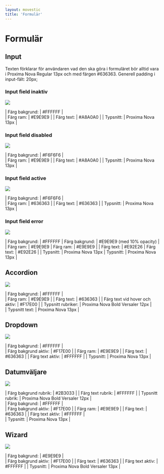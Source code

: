 ```yaml
---
layout: movestic
title: 'Formulär'
---
```


# Formulär

## Input 
Texten förklarar för användaren vad den ska göra i formuläret bör alltid vara i Proxima Nova Regular 13px och med färgen #636363. Generell padding i input-fält: 20px;  

### Input field inaktiv
![]({{site.baseurl}}/img/input.png)  

| Färg bakgrund: | #FFFFFF |  
| Färg ram: | #E9E9E9 |
| Färg text: | #A8A0A0 |
| Typsnitt: | Proxima Nova 13px |  

### Input field disabled  
![]({{site.baseurl}}/img/inputdisabled.png)  

| Färg bakgrund: | #F6F6F6 |  
| Färg ram: | #E9E9E9 |
| Färg text: | #A8A0A0 |
| Typsnitt: | Proxima Nova 13px |  

### Input field active  
![]({{site.baseurl}}/img/inputactive.png)  

| Färg bakgrund: | #F6F6F6 |  
| Färg ram: | #636363 |
| Färg text: | #636363 |
| Typsnitt: | Proxima Nova 13px |  

### Input field error  
![]({{site.baseurl}}/img/inputerror.png)

| Färg bakgrund: | #FFFFFF | Färg bakgrund: | #E9E9E9 (med 10% opacity) |  
| Färg ram: | #E9E9E9 | Färg ram: | #E9E9E9 |
| Färg text: | #E92E26 | Färg text: | #E92E26 |
| Typsnitt: | Proxima Nova 13px | Typsnitt: | Proxima Nova 13px |  
    
## Accordion
![]({{site.baseurl}}/img/accordion.png)  

| Färg bakgrund: | #FFFFFF |  
| Färg ram: | #E9E9E9 |
| Färg text: | #636363 |
| Färg text vid hover och aktiv: | #F17E00 |
| Typsnitt rubriker: | Proxima Nova Bold Versaler 12px |  
| Typsnitt text: | Proxima Nova 13px |
  
## Dropdown
![]({{site.baseurl}}/img/dropdown.png)  

| Färg bakgrund: | #FFFFFF |  
| Färg bakgrund aktiv: | #F17E00 |
| Färg ram: | #E9E9E9 |
| Färg text: | #636363 |
| Färg text aktiv: | #FFFFFF |
| Typsnitt: | Proxima Nova 13px |  

## Datumväljare
![]({{site.baseurl}}/img/datum.png)    

| Färg bakgrund rubrik: | #2B3033 |
| Färg text rubrik: | #FFFFFF |
| Typsnitt rubrik: | Proxima Nova Bold Versaler 12px |  
| Färg bakgrund: | #FFFFFF |  
| Färg bakgrund aktiv: | #F17E00 |
| Färg ram: | #E9E9E9 |
| Färg text: | #636363 |
| Färg text aktiv: | #FFFFFF |  
| Typsnitt: | Proxima Nova 13px |  

## Wizard
![]({{site.baseurl}}/img/wizard.png)  

| Färg bakgrund: | #E9E9E9 |  
| Färg bakgrund aktiv: | #F17E00 |
| Färg text: | #636363 |
| Färg text aktiv: | #FFFFFF |
| Typsnitt: | Proxima Nova Bold Versaler 13px |  